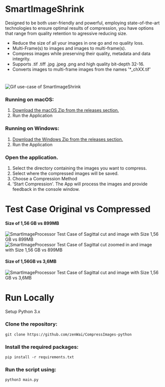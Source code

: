 # SmartImageShrink

Designed to be both user-friendly and powerful, employing state-of-the-art technologies to ensure optimal results of compression, you have options that range from quality retention to agressive reducing size.

* Reduce the size of all your images in one go and no quality loss.
* Multi-Frame(s) to images and images to multi-frame(s).
* Compress images while preserving their quality, metadata and data integrity.
* Supports .tif .tiff .jpg .jpeg .png and high quality bit-depth 32-16.
* Converts images to multi-frame images from the names '*_chXX.tif'

# 

![Gif use-case of SmartImageShrink](https://github.com/zenWai/CompressImages-python/assets/124523559/1b25040a-1420-4295-b2c1-63bbe07b1bd4)


### Running on macOS:
1. [Download the macOS Zip from the releases section.](https://github.com/zenWai/CompressImages-python/releases/download/v0.3-alpha/Compress_Images_v0.3_MacOS.zip)
2. Run the Application

### Running on Windows:
1. [Download the Windows Zip from the releases section.](https://github.com/zenWai/CompressImages-python/releases/download/v0.3-alpha/Compress_Images_v0.3_Windows.zip)
2. Run the Application

### Open the application.
1. Select the directory containing the images you want to compress.
2. Select where the compressed images will be saved.
3. Choose a Compression Method
4. 'Start Compression'. The App will process the images and provide feedback in the console window.

# Test Case Original vs Compressed

#### Size of 1,56 GB vs 899MB
![SmartImageProcessor Test Case of Sagittal cut and image with Size 1,56 GB vs 899MB](https://github.com/zenWai/CompressImages-python/assets/124523559/0e720eb4-6dd1-41b4-aaac-3d40227d4ff6)
![SmartImageProcessor Test Case of Sagittal cut zoomed in and image with Size 1,56 GB vs 899MB](https://github.com/zenWai/CompressImages-python/assets/124523559/59560038-5217-46c4-984e-982a441ee47d)

#### Size of 1,56GB vs 3,6MB
![SmartImageProcessor Test Case of Sagittal cut and image with Size 1,56 GB vs 3,6MB](https://github.com/zenWai/CompressImages-python/assets/124523559/9ac4af1e-f8ec-4b79-b171-dfa1a9df7854)


# Run Locally
Setup Python 3.x

### Clone the repository:
```
git clone https://github.com/zenWai/CompressImages-python
```

### Install the required packages:
```
pip install -r requirements.txt
```
### Run the script using:
```
python3 main.py
```
